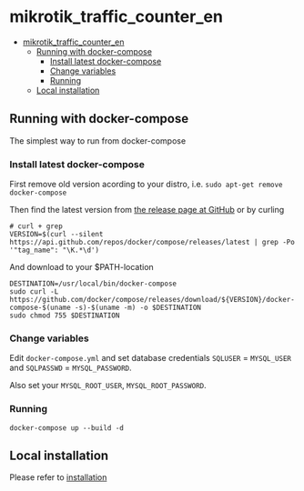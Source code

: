 # mikrotik_traffic_counter_en

- [mikrotik_traffic_counter_en](#mikrotik_traffic_counter_en)
  - [Running with docker-compose](#running-with-docker-compose)
    - [Install latest docker-compose](#install-latest-docker-compose)
    - [Change variables](#change-variables)
    - [Running](#running)
  - [Local installation](#local-installation)


## Running with docker-compose
The simplest way to run from docker-compose

### Install latest docker-compose

First remove old version acording to your distro, i.e. `sudo apt-get remove docker-compose`

Then find the latest version from [the release page at GitHub](https://github.com/docker/compose/releases) or by curling
```
# curl + grep
VERSION=$(curl --silent https://api.github.com/repos/docker/compose/releases/latest | grep -Po '"tag_name": "\K.*\d')
```

And download to your $PATH-location 

```
DESTINATION=/usr/local/bin/docker-compose
sudo curl -L https://github.com/docker/compose/releases/download/${VERSION}/docker-compose-$(uname -s)-$(uname -m) -o $DESTINATION
sudo chmod 755 $DESTINATION
```

### Change variables 

Edit `docker-compose.yml` and set database credentials `SQLUSER` = `MYSQL_USER` and `SQLPASSWD` = `MYSQL_PASSWORD`. 

Also set your `MYSQL_ROOT_USER`, `MYSQL_ROOT_PASSWORD`.

### Running

```
docker-compose up --build -d
``` 

## Local installation

Please refer to [installation](https://github.com/h-haghpanah/mikrotik_traffic_counter_en/tree/main/installation)
